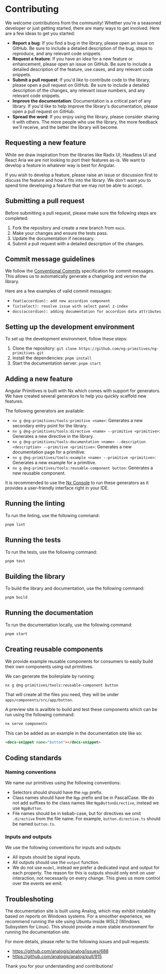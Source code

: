 # Contributing

We welcome contributions from the community! Whether you're a seasoned developer or just getting started, there are many ways to get involved. Here are a few ideas to get you started:

- **Report a bug**: If you find a bug in the library, please open an issue on GitHub. Be sure to include a detailed description of the bug, steps to reproduce, and any relevant code snippets.
- **Request a feature**: If you have an idea for a new feature or enhancement, please open an issue on GitHub. Be sure to include a detailed description of the feature, use cases, and any relevant code snippets.
- **Submit a pull request**: If you'd like to contribute code to the library, please open a pull request on GitHub. Be sure to include a detailed description of the changes, any relevant issue numbers, and any relevant code snippets.
- **Improve the documentation**: Documentation is a critical part of any library. If you'd like to help improve the library's documentation, please open a pull request on GitHub.
- **Spread the word**: If you enjoy using the library, please consider sharing it with others. The more people who use the library, the more feedback we'll receive, and the better the library will become.

## Requesting a new feature

While we draw inspiration from the libraries like Radix UI, Headless UI and React Aria we are not looking to port their features as-is.
We want to develop a feature in whatever way is best for Angular.

If you wish to develop a feature, please raise an issue or discussion first to discuss the feature and how it fits into the library.
We don't want you to spend time developing a feature that we may not be able to accept.

## Submitting a pull request

Before submitting a pull request, please make sure the following steps are completed:

1. Fork the repository and create a new branch from `main`.
2. Make your changes and ensure the tests pass.
3. Update the documentation if necessary.
4. Submit a pull request with a detailed description of the changes.

## Commit message guidelines

We follow the [Conventional Commits](https://www.conventionalcommits.org/en/v1.0.0/) specification for commit messages. This allows us to automatically generate a changelog and version the library.

Here are a few examples of valid commit messages:

- `feat(accordion): add new accordion component`
- `fix(select): resolve issue with select panel z-index`
- `docs(accordion): adding documentation for accordion data attributes`

## Setting up the development environment

To set up the development environment, follow these steps:

1. Clone the repository: `git clone https://github.com/ng-primitives/ng-primitives.git`
2. Install the dependencies: `pnpm install`
3. Start the documentation server: `pnpm start`

## Adding a new feature

Angular Primitives is built with Nx which comes with support for generators. We have created several generators to help you quickly scaffold new features.

The following generators are available:

- `nx g @ng-primitives/tools:primitive <name>`: Generates a new secondary entry point for the library.
- `nx g @ng-primitives/tools:directive <name> --primitive <primitive>`: Generates a new directive in the library.
- `nx g @ng-primitives/tools:documentation <name> --description <description> --primitive <primitive>`: Generates a new documentation page for a primitive.
- `nx g @ng-primitives/tools:example <name> --primitive <primitive>`: Generates a new example for a primitive.
- `nx g @ng-primitives/tools:reusable-component button`: Generates a new reusable component.

It is recommended to use the [Nx Console](https://nx.dev/getting-started/editor-setup) to run these generators as it provides a user-friendly interface right in your IDE.

## Running the linting

To run the linting, use the following command:

```bash
pnpm lint
```

## Running the tests

To run the tests, use the following command:

```bash
pnpm test
```

## Building the library

To build the library and documentation, use the following command:

```bash
pnpm build
```

## Running the documentation

To run the documentation locally, use the following command:

```bash
pnpm start
```

## Creating reusable components

We provide example reusable components for consumers to easily build their own components using out primitives.

We can generate the boilerplate by running:

```bash
nx g @ng-primitives/tools:reusable-component button
```

That will create all the files you need, they will be under `apps/components/src/app/button`.

A preview site is availble to build and test these components which can be run using the following command:

```bash
nx serve components
```

This can be added as an example in the documentation site like so:

```html
<docs-snippet name="button"></docs-snippet>
```

## Coding standards

### Naming conventions

We name our primitives using the following conventions:

- Selectors should should have the `ngp` prefix.
- Class names should have the `Ngp` prefix and be in PascalCase. We do not add suffixes to the class names like `NgpButtonDirective`, instead we use `NgpButton`.
- File names should be in kebab-case, but for directives we omit `.directive` from the file name. For example, `button.directive.ts` should be named `button.ts`.

### Inputs and outputs

We use the following conventions for inputs and outputs:

- All inputs should be signal inputs.
- All outputs should use the `output` function.
- We do not use `model`, instead we prefer a dedicated input and output for each property. The reason for this is outputs should only emit on user interaction, not necessarily on every change. This gives us more control over the events we emit.

## Troubleshoting

The documentation site is built using Analog, which may exhibit instability based on reports on Windows systems. For a smoother experience, we recommend running the site using Ubuntu inside WSL2 (Windows Subsystem for Linux). This should provide a more stable environment for running the documentation site.

For more details, please refer to the following issues and pull requests:

- https://github.com/analogjs/analog/issues/688
- https://github.com/analogjs/analog/pull/915

Thank you for your understanding and contributions!
